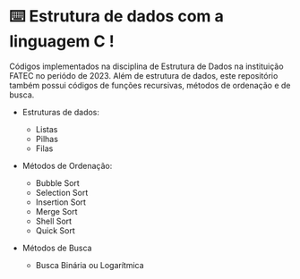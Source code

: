 # ⌨️ Estrutura de dados com a linguagem C !
Códigos implementados na disciplina de Estrutura de Dados na instituição FATEC no periódo de 2023.
Além de estrutura de dados, este repositório também possui códigos de funções recursivas, métodos de ordenação e de busca.

- Estruturas de dados:
  - Listas
  - Pilhas
  - Filas
  
  
- Métodos de Ordenação:
  - Bubble Sort
  - Selection Sort
  - Insertion Sort
  - Merge Sort
  - Shell Sort
  - Quick Sort


- Métodos de Busca
  - Busca Binária ou Logarítmica 
